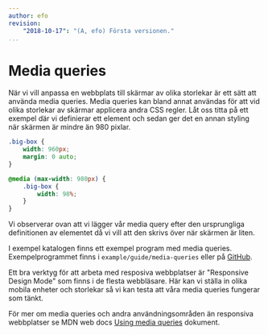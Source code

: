 ```yaml
---
author: efo
revision:
    "2018-10-17": "(A, efo) Första versionen."
...
```

Media queries
=======================

När vi vill anpassa en webbplats till skärmar av olika storlekar är ett sätt att använda media queries. Media queries kan bland annat användas för att vid olika storlekar av skärmar applicera andra CSS regler. Låt oss titta på ett exempel där vi definierar ett element och sedan ger det en annan styling när skärmen är mindre än 980 pixlar.

```css
.big-box {
    width: 960px;
    margin: 0 auto;
}

@media (max-width: 980px) {
    .big-box {
        width: 98%;
    }
}
```

Vi observerar ovan att vi lägger vår media query efter den ursprungliga definitionen av elementet då vi vill att den skrivs över när skärmen är liten.

I exempel katalogen finns ett exempel program med media queries. Exempelprogrammet finns i `example/guide/media-queries` eller på [GitHub](https://github.com/dbwebb-se/design-v3/tree/master/example/guide/media-queries).

Ett bra verktyg för att arbeta med resposiva webbplatser är "Responsive Design Mode" som finns i de flesta webbläsare. Här kan vi ställa in olika mobila enheter och storlekar så vi kan testa att våra media queries fungerar som tänkt.

För mer om media queries och andra användningsområden än responsiva webbplatser se MDN web docs [Using media queries](https://developer.mozilla.org/en-US/docs/Web/CSS/Media_Queries/Using_media_queries) dokument.
